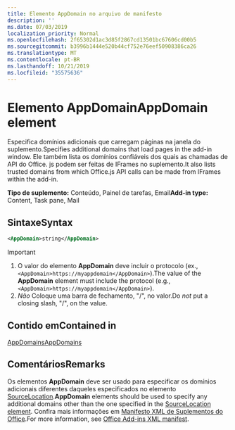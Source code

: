 ```yaml
---
title: Elemento AppDomain no arquivo de manifesto
description: ''
ms.date: 07/03/2019
localization_priority: Normal
ms.openlocfilehash: 2f65302d1ac3d85f2867cd13501bc67606cd00b5
ms.sourcegitcommit: b3996b1444e520b44cf752e76eef50908386ca26
ms.translationtype: MT
ms.contentlocale: pt-BR
ms.lasthandoff: 10/21/2019
ms.locfileid: "35575636"
---
```

# <a name="appdomain-element"></a><span data-ttu-id="4de54-102">Elemento AppDomain</span><span class="sxs-lookup"><span data-stu-id="4de54-102">AppDomain element</span></span>

<span data-ttu-id="4de54-103">Especifica domínios adicionais que carregam páginas na janela do suplemento.</span><span class="sxs-lookup"><span data-stu-id="4de54-103">Specifies additional domains that load pages in the add-in window.</span></span> <span data-ttu-id="4de54-104">Ele também lista os domínios confiáveis dos quais as chamadas de API do Office. js podem ser feitas de IFrames no suplemento.</span><span class="sxs-lookup"><span data-stu-id="4de54-104">It also lists trusted domains from which Office.js API calls can be made from IFrames within the add-in.</span></span>

<span data-ttu-id="4de54-105">**Tipo de suplemento:** Conteúdo, Painel de tarefas, Email</span><span class="sxs-lookup"><span data-stu-id="4de54-105">**Add-in type:** Content, Task pane, Mail</span></span>

## <a name="syntax"></a><span data-ttu-id="4de54-106">Sintaxe</span><span class="sxs-lookup"><span data-stu-id="4de54-106">Syntax</span></span>

```XML
<AppDomain>string</AppDomain>
```

> [!IMPORTANT]
> 1. <span data-ttu-id="4de54-107">O valor do elemento **AppDomain** deve incluir o protocolo (ex., `<AppDomain>https://myappdomain</AppDomain>`).</span><span class="sxs-lookup"><span data-stu-id="4de54-107">The value of the **AppDomain** element must include the protocol (e.g., `<AppDomain>https://myappdomain</AppDomain>`).</span></span>
> 2. <span data-ttu-id="4de54-108">*Não* Coloque uma barra de fechamento, "/", no valor.</span><span class="sxs-lookup"><span data-stu-id="4de54-108">Do *not* put a closing slash, "/", on the value.</span></span>

## <a name="contained-in"></a><span data-ttu-id="4de54-109">Contido em</span><span class="sxs-lookup"><span data-stu-id="4de54-109">Contained in</span></span>

[<span data-ttu-id="4de54-110">AppDomains</span><span class="sxs-lookup"><span data-stu-id="4de54-110">AppDomains</span></span>](appdomains.md)

## <a name="remarks"></a><span data-ttu-id="4de54-111">Comentários</span><span class="sxs-lookup"><span data-stu-id="4de54-111">Remarks</span></span>

<span data-ttu-id="4de54-112">Os elementos **AppDomain** deve ser usado para especificar os domínios adicionais diferentes daqueles especificados no elemento [SourceLocation](sourcelocation.md).</span><span class="sxs-lookup"><span data-stu-id="4de54-112">**AppDomain** elements should be used to specify any additional domains other than the one specified in the [SourceLocation element](sourcelocation.md).</span></span> <span data-ttu-id="4de54-113">Confira mais informações em [Manifesto XML de Suplementos do Office](/office/dev/add-ins/develop/add-in-manifests).</span><span class="sxs-lookup"><span data-stu-id="4de54-113">For more information, see [Office Add-ins XML manifest](/office/dev/add-ins/develop/add-in-manifests).</span></span>
